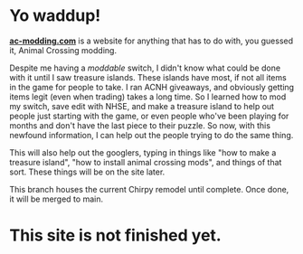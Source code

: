 # Yo waddup!
[**ac-modding.com**](https://ac-modding.com/) is a website for anything that has to do with, you guessed it, Animal Crossing modding. 

Despite me having a *moddable* switch, I didn't know what could be done with it until I saw treasure islands. These islands have most, if not all items in the game for people to take. I ran ACNH giveaways, and obviously getting items legit (even when trading) takes a long time. So I learned how to mod my switch, save edit with NHSE, and make a treasure island to help out people just starting with the game, or even people who've been playing for months and don't have the last piece to their puzzle. So now, with this newfound information, I can help out the people trying to do the same thing. 

This will also help out the googlers, typing in things like "how to make a treasure island", "how to install animal crossing mods", and things of that sort. These things will be on the site later.

This branch houses the current Chirpy remodel until complete. Once done, it will be merged to main.

# This site is not finished yet.